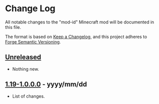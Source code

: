 # Change Log

All notable changes to the "mod-id" Minecraft mod will be documented in this file.

The format is based on [Keep a Changelog](https://keepachangelog.com/en/1.0.0/),
and this project adheres to [Forge Semantic Versioning](https://docs.minecraftforge.net/en/latest/gettingstarted/versioning/#versioning).

## [Unreleased]
- Nothing new.

## [1.19-1.0.0.0] - yyyy/mm/dd
- List of changes.

[Unreleased]: https://github.com/author/mod-id
[1.19-1.0.0.0]: https://github.com/author/mod-id/releases/tag/v1.19-1.0.0.0
